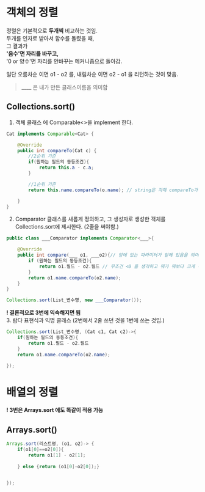 # 객체의 정렬


정렬은 기본적으로 **두개씩** 비교하는 것임.  
두개를 인자로 받아서 함수를 돌렸을 때,  
그 결과가  
**'음수'면 자리를 바꾸고,**  
'0 or 양수'면 자리를 안바꾸는 메커니즘으로 돌아감.

일단 오름차순 이면 o1 - o2 를,
내림차순 이면 o2 - o1 을 리턴하는 것이 맞음.

> ____ 은 내가 만든 클래스이름을 의미함

## Collections.sort()


1. 객체 클래스 에 Comparable<>을 implement 한다.


```java
Cat implements Comparable<Cat> {

    @Override
    public int compareTo(Cat c) {
        //2순위 기준
        if(원하는 필드의 동등조건){
            return this.a - c.a;
        }

        //1순위 기준
        return this.name.compareTo(o.name); // string은 자체 compareTo가 작성되어 있음

    }
}
```

2. Comparator 클래스를 새롭게 정의하고, 그 생성자로 생성한 객체를 Collections.sort에 제시한다. (2줄을 써야함.)
```java
public class ___Comparator implements Comparator<___>{

    @Override
    public int compare(___ o1, ___o2){// 앞에 있는 파라미터가 앞에 있음을 의미함.
        if (원하는 필드의 동등조건){
            return o1.필드 - o2.필드 // 무조건 <0 을 생각하고 뭐가 뭐보다 크게 하고 싶은지 항을 넘겨봐
        }
        return o1.name.compareTo(o2.name);
    }
}
```


```java
Collections.sort(List_변수명, new ___Comparator());
```

**! 결론적으로 3번에 익숙해지면 됨**  
3. 람다 표현식과 익명 클래스 (2번에서 2줄 쓰던 것을 1번에 쓰는 것임.)
```java
Collections.sort(List_변수명, (Cat c1, Cat c2)->{
    if(원하는 필드의 동등조건){
        return o1.필드 - o2.필드
    }
    return o1.name.compareTo(o2.name);

});
```

# 배열의 정렬

**! 3번은 Arrays.sort 에도 똑같이 적용 가능**
## Arrays.sort()
```java
Arrays.sort(리스트명, (o1, o2)-> {
    if(o1[0]==o2[0]){
        return o1[1] - o2[1];
    
    } else {return (o1[0]-o2[0]);}


});
```